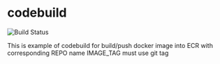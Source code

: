 # codebuild

![Build Status](https://codebuild.eu-west-3.amazonaws.com/badges?uuid=eyJlbmNyeXB0ZWREYXRhIjoia1VnMTBNS3llWFZMUFhuZWhocDVYdmpZTmVGNjJGeUdkSUFFUkExSmZzYmt1MFJEL1RGelBCU3BMcjhEeUxZVk1naUpoUmhnN2F0ay9NN3dOMDhjTDNrPSIsIml2UGFyYW1ldGVyU3BlYyI6Imlxblp2d1VqK2RvNHljaFYiLCJtYXRlcmlhbFNldFNlcmlhbCI6MX0%3D&branch=main)

This is example of codebuild
for build/push docker image into ECR with corresponding REPO name
IMAGE_TAG must use git tag
